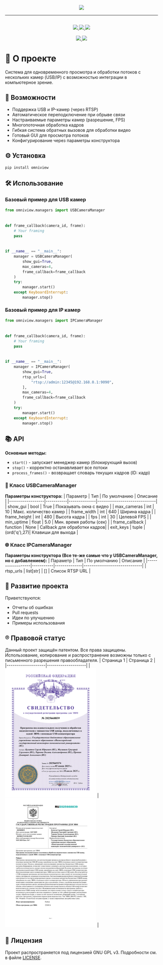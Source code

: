 
<div align="center">
	<img src=".meta/logo.png">
	<hr/>
    <br/>
	<a href="https://github.com/DIMFLIX/OmniView/issues">
		<img src="https://img.shields.io/github/issues/DIMFLIX/OmniView?color=ffb29b&labelColor=1C2325&style=for-the-badge">
	</a>
	<a href="https://github.com/DIMFLIX/OmniView/stargazers">
		<img src="https://img.shields.io/github/stars/DIMFLIX/OmniView?color=fab387&labelColor=1C2325&style=for-the-badge">
	</a>
	<a href="./LICENSE">
		<img src="https://img.shields.io/github/license/DIMFLIX/OmniView?color=FCA2AA&labelColor=1C2325&style=for-the-badge">
	</a>
	<br>
	<br>
	<a href="./README.ru.md">
		<img src="https://img.shields.io/badge/README-RU-blue?color=cba6f7&labelColor=cba6f7&style=for-the-badge">
	</a>
	<a href="./README.md">
		<img src="https://img.shields.io/badge/README-ENG-blue?color=C9CBFF&labelColor=1C2325&style=for-the-badge">
	</a>
</div>

# 📝 О проекте
Система для одновременного просмотра и обработки потоков с нескольких камер (USB/IP) с возможностью интеграции в компьютерное зрение.

## 🚀 Возможности
- Поддержка USB и IP-камер (через RTSP)
- Автоматическое переподключение при обрыве связи
- Настраиваемые параметры камер (разрешение, FPS)
- Многопоточная обработка кадров
- Гибкая система обратных вызовов для обработки видео
- Готовый GUI для просмотра потоков
- Конфигурирование через параметры конструктора

## ⚙️ Установка
```bash
pip install omniview
```

## 🛠️ Использование
### Базовый пример для USB камер
```python
from omniview.managers import USBCameraManager


def frame_callback(camera_id, frame):
    # Your framing
    pass


if __name__ == "__main__":
    manager = USBCameraManager(
        show_gui=True,
        max_cameras=4,
        frame_callback=frame_callback
    )
    try:
        manager.start()
    except KeyboardInterrupt:
        manager.stop()
```

### Базовый пример для IP камер
```python
from omniview.managers import IPCameraManager


def frame_callback(camera_id, frame):
    # Your framing
    pass


if __name__ == "__main__":
    manager = IPCameraManager(
        show_gui=True,
        rtsp_urls=[
            "rtsp://admin:12345@192.168.0.1:9090",
        ],
        max_cameras=4,
        frame_callback=frame_callback
    )
    try:
        manager.start()
    except KeyboardInterrupt:
        manager.stop()
```

## 📚 API
**Основные методы:**
- `start()` - запускает менеджер камер (блокирующий вызов)
- `stop()` - корректно останавливает все потоки
- `process_frames()` - возвращает словарь текущих кадров (ID: кадр)

### 🔌 Класс USBCameraManager
**Параметры конструктора:**
| Параметр         | Тип       | По умолчанию | Описание                     |
|------------------|-----------|--------------|------------------------------|
| show_gui         | bool      | True         | Показывать окна с видео      |
| max_cameras      | int       | 10           | Макс. количество камер       |
| frame_width      | int       | 640          | Ширина кадра                 |
| frame_height     | int       | 480          | Высота кадра                 |
| fps              | int       | 30           | Целевой FPS                  |
| min_uptime       | float     | 5.0          | Мин. время работы (сек)      |
| frame_callback   | function  | None         | Callback для обработки кадров|
| exit_keys        | tuple     | (ord('q'),27)| Клавиши для выхода           |

### 🌐 Класс IPCameraManager
**Параметры конструктора (Все те-же самые что у USBCameraManager, но с добавлением):**
| Параметр         | Тип       | По умолчанию | Описание                     |
|------------------|-----------|--------------|------------------------------|
| rtsp_urls        | list[str] | []           | Список RTSP URL              |

## 🤝 Развитие проекта
Приветствуются:
- Отчеты об ошибках
- Pull requests
- Идеи по улучшению
- Примеры использования

## ®️ Правовой статус
Данный проект защищён патентом. Все права защищены. Использование, копирование и распространение возможны только с письменного разрешения правообладателя.
| Страница 1 | Страница 2 |
|--------------------|--------------------|
| <img src="assets/1.png" width="300"> | <img src="assets/1_1.png" width="300"> |

## 📄 Лицензия
Проект распространяется под лицензией GNU GPL v3.
Подробности см. в файле [LICENSE](LICENSE).
